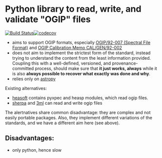 # Python library to read, write, and validate "OGIP" files

[![Build Status](https://travis-ci.com/volodymyrss/ogip.svg?branch=master)](https://travis-ci.com/volodymyrss/ogip)[![codecov](https://codecov.io/gh/volodymyrss/ogip/branch/master/graph/badge.svg)](https://codecov.io/gh/volodymyrss/ogip)



* aims to support OGIP formats, especially [OGIP/92-007 (Spectral File Format)](https://heasarc.gsfc.nasa.gov/docs/heasarc/ofwg/docs/spectra/ogip_92_007/node5.html) and [OGIP Calibration Memo CAL/GEN/92-002](https://heasarc.gsfc.nasa.gov/docs/heasarc/caldb/docs/memos/cal_gen_92_002/cal_gen_92_002.html)
* does not aim to implement the strictest form of the standard, instead trying to understand the content from the least information provided. Coupling this with a well-defined, versioned, and provenance-committed process, should make sure that **it just works, always** while it is also **always possible to recover what exactly was done and why**.
* relies only on [astropy](https://www.astropy.org/)

Existing alternatives:

* [heasoft](https://heasarc.gsfc.nasa.gov/lheasoft/) contains pyxpec and heasp modules, which read ogip files. 
* [sherpa](https://cxc.cfa.harvard.edu/sherpa/) and [3ml](https://github.com/threeML/threeML/) can read and write ogip files

The alertnatives share common disadvantage: they are complex and not easily portable packages. 
Also, they implement different variations of the standards, and we have a different aim here (see above).

## Disadvantages:

* only python, hence slow
